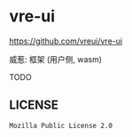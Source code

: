# vre-ui
<https://github.com/vreui/vre-ui>

威惹: 框架 (用户侧, wasm)

TODO


## LICENSE

`Mozilla Public License 2.0`
